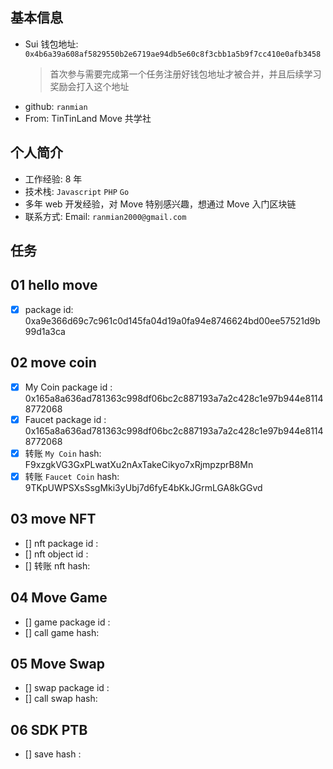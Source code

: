 ## 基本信息

- Sui 钱包地址: `0x4b6a39a608af5829550b2e6719ae94db5e60c8f3cbb1a5b9f7cc410e0afb3458`
  > 首次参与需要完成第一个任务注册好钱包地址才被合并，并且后续学习奖励会打入这个地址
- github: `ranmian`
- From: TinTinLand Move 共学社

## 个人简介

- 工作经验: 8 年
- 技术栈: `Javascript` `PHP` `Go`
- 多年 web 开发经验，对 Move 特别感兴趣，想通过 Move 入门区块链
- 联系方式: Email: `ranmian2000@gmail.com`

## 任务

## 01 hello move

- [x] package id: 0xa9e366d69c7c961c0d145fa04d19a0fa94e8746624bd00ee57521d9b99d1a3ca

## 02 move coin

- [x] My Coin package id : 0x165a8a636ad781363c998df06bc2c887193a7a2c428c1e97b944e81148772068
- [x] Faucet package id : 0x165a8a636ad781363c998df06bc2c887193a7a2c428c1e97b944e81148772068
- [x] 转账 `My Coin` hash: F9xzgkVG3GxPLwatXu2nAxTakeCikyo7xRjmpzprB8Mn
- [x] 转账 `Faucet Coin` hash: 9TKpUWPSXsSsgMki3yUbj7d6fyE4bKkJGrmLGA8kGGvd

## 03 move NFT

- [] nft package id :
- [] nft object id :
- [] 转账 nft hash:

## 04 Move Game

- [] game package id :
- [] call game hash:

## 05 Move Swap

- [] swap package id :
- [] call swap hash:

## 06 SDK PTB

- [] save hash :
